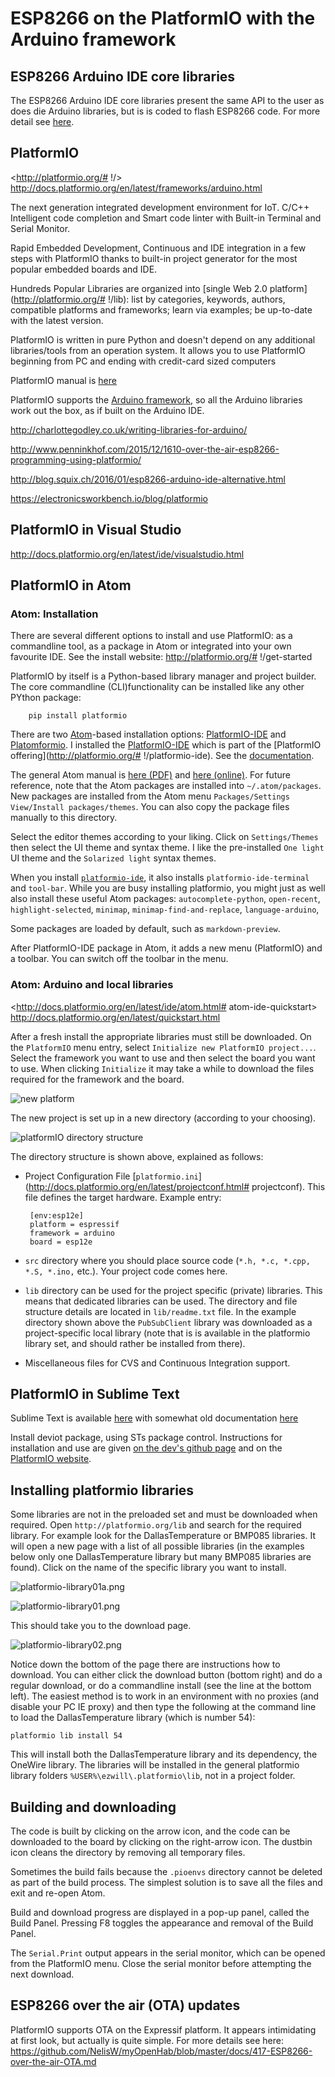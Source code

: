 # ESP8266 on the PlatformIO with the Arduino framework

## ESP8266 Arduino IDE core libraries

The ESP8266 Arduino IDE core libraries present the same API to the user as does die Arduino libraries, but is is coded to flash ESP8266 code.  For more detail see [here](https://github.com/NelisW/myOpenHab/blob/master/docs/411-ESP8266-prepare-Arduino-IDE.md).

## PlatformIO

<http://platformio.org/# !/>  
<http://docs.platformio.org/en/latest/frameworks/arduino.html>

The next generation integrated development environment for IoT.
C/C++ Intelligent code completion and Smart code linter with Built-in Terminal and Serial Monitor.

Rapid Embedded Development, Continuous and IDE integration in a few steps with PlatformIO thanks to built-in project generator for the most popular embedded boards and IDE.

Hundreds Popular Libraries are organized into [single Web 2.0 platform](http://platformio.org/# !/lib): list by categories, keywords, authors, compatible platforms and frameworks; learn via examples; be up-to-date with the latest version.

PlatformIO is written in pure Python and doesn't depend on any additional libraries/tools from an operation system. It allows you to use PlatformIO beginning from PC and ending with credit-card sized computers

PlatformIO manual is [here](https://media.readthedocs.org/pdf/platformio/latest/platformio.pdf)

PlatformIO supports the [Arduino framework](http://docs.platformio.org/en/latest/frameworks/arduino.html), so all the Arduino libraries work out the box, as if built on the Arduino IDE.

http://charlottegodley.co.uk/writing-libraries-for-arduino/

http://www.penninkhof.com/2015/12/1610-over-the-air-esp8266-programming-using-platformio/

http://blog.squix.ch/2016/01/esp8266-arduino-ide-alternative.html

https://electronicsworkbench.io/blog/platformio


## PlatformIO in Visual Studio

http://docs.platformio.org/en/latest/ide/visualstudio.html


## PlatformIO in Atom

### Atom: Installation
There are several different options to install and use PlatformIO: as a commandline tool, as a package in Atom or integrated into your own favourite IDE.  See the install website:  http://platformio.org/# !/get-started

PlatformIO by itself is a Python-based library manager and project builder.  The core commandline (CLI)functionality can be installed like any other PYthon package:

        pip install platformio

There are two [Atom](https://atom.io/)-based installation options:
[PlatformIO-IDE](https://atom.io/packages/platformio-ide)
and
[Platomformio](https://atom.io/packages/platomformio).  I installed the
[PlatformIO-IDE](https://atom.io/packages/platformio-ide) which is part of the [PlatformIO offering](http://platformio.org/# !/platformio-ide). See the [documentation](http://docs.platformio.org/en/latest/ide/atom.html).

The general Atom manual is [here (PDF)](http://orm-atlas2-prod.s3.amazonaws.com/pdf/9af84cd12b0be2cc97b3951aee5bf949.pdf) and [here (online)](https://atom.io/docs/latest/).
For future reference, note that the Atom packages are installed into `~/.atom/packages`.  New packages are installed from the Atom menu `Packages/Settings View/Install packages/themes`.  You can also copy the package files manually to this directory.

Select the editor themes according to your liking. Click on `Settings/Themes` then select the UI theme and syntax theme. I like the pre-installed `One light` UI theme and the `Solarized light` syntax themes.

When you install [`platformio-ide`](https://atom.io/packages/platformio-ide), it also installs `platformio-ide-terminal` and `tool-bar`.  While you are busy installing platformio, you might just as well also install these useful Atom packages:
`autocomplete-python`,
`open-recent`,
`highlight-selected`,
`minimap`,
`minimap-find-and-replace`,
`language-arduino`,

Some packages are loaded by default, such as `markdown-preview`.

After PlatformIO-IDE package in Atom, it adds a new menu (PlatformIO) and a toolbar.  You can switch off the toolbar in the menu.


### Atom: Arduino and local libraries

<http://docs.platformio.org/en/latest/ide/atom.html# atom-ide-quickstart>  
<http://docs.platformio.org/en/latest/quickstart.html>  

After a fresh install the appropriate libraries must still be downloaded.  On the `PlatformIO` menu entry, select `Initialize new PlatformIO project...`.  Select the framework you want to use and then select the board you want to use.  When clicking `Initialize` it may take a while to download the files required for the framework and the board.

![new platform](images/platformio-newplatform.png)

The new project is set up in a new directory (according to your choosing).   

![platformIO directory structure](images/platformio-project-directory.png)

The directory structure is shown above, explained as follows:

-  Project Configuration File [`platformio.ini`](http://docs.platformio.org/en/latest/projectconf.html# projectconf). This file defines the target hardware. Example entry:

        [env:esp12e]
        platform = espressif
        framework = arduino
        board = esp12e

-  `src` directory where you should place source code (`*.h, *.c, *.cpp, *.S, *.ino,` etc.).  Your project code comes here.
-  `lib` directory can be used for the project specific (private) libraries. This means that dedicated libraries can be used.  The directory and file structure details are located in `lib/readme.txt` file.  In the example directory shown above the `PubSubClient` library was downloaded as a project-specific local library (note that is is available in the platformio library set, and should rather be installed from there).
-  Miscellaneous files for CVS and Continuous Integration support.

## PlatformIO in Sublime Text
Sublime Text is available [here](https://www.sublimetext.com/) with somewhat old documentation [here](http://docs.sublimetext.info/en/latest/)

Install deviot package, using STs package control.  Instructions for installation and use are given [on the dev's github page](https://github.com/gepd/Deviot) and on the [PlatformIO website](http://docs.platformio.org/en/latest/ide/sublimetext.html).






## Installing platformio libraries

Some libraries are not in the preloaded set and must be downloaded when required.
Open `http://platformio.org/lib` and search for the required library. For example look for the DallasTemperature or BMP085 libraries.
It will open a new page with a list of all possible libraries (in the examples below only one DallasTemperature library but many BMP085 libraries are found).  Click on the name of the specific library you want to install.

![platformio-library01a.png](images/platformio-library01a.png)

![platformio-library01.png](images/platformio-library01.png)

This should take you to the download page.

![platformio-library02.png](images/platformio-library02.png)

Notice down the bottom of the page there are instructions how to download.  You can either click the download button (bottom right) and do a regular download, or do a commandline install (see the line at the bottom left).  The easiest method is to work in an environment with no proxies (and disable your PC IE proxy) and then type the following at the command line to load the DallasTemperature library (which is number 54):

    platformio lib install 54

This will install both the  DallasTemperature library and its dependency, the OneWire library.  The libraries will be installed in the general platformio library folders `%USER%\ezwill\.platformio\lib`, not in a project folder.


## Building and downloading

The code is built by clicking on the arrow icon, and the code can be downloaded to the board by clicking on the right-arrow icon.  The dustbin icon cleans the directory by removing all temporary files.

Sometimes the build fails because the `.pioenvs` directory cannot be deleted as part of the build process.  The simplest solution is to save all the files and exit and re-open Atom.

Build and download progress are displayed in a pop-up panel, called the Build Panel.  Pressing F8 toggles the appearance and removal of the Build Panel.

The `Serial.Print` output appears in the serial monitor, which can be opened from the PlatformIO menu.  Close the serial monitor before attempting the next download.

## ESP8266 over the air (OTA) updates

PlatformIO supports OTA on the Expressif platform.  It appears intimidating at first look, but actually is quite simple.
For more details see here: <https://github.com/NelisW/myOpenHab/blob/master/docs/417-ESP8266-over-the-air-OTA.md>
